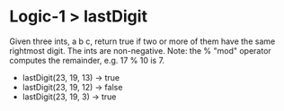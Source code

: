 # Logic-1 > lastDigit

Given three ints, a b c, return true if two or more of them have the same rightmost digit. The ints are non-negative. Note: the % "mod" operator computes the remainder, e.g. 17 % 10 is 7.

- lastDigit(23, 19, 13) → true
- lastDigit(23, 19, 12) → false
- lastDigit(23, 19, 3) → true